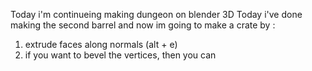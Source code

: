 Today i'm continueing making dungeon on blender 3D
Today i've done making the second barrel and now im going to make a crate by :
1. extrude faces along normals (alt + e)
2. if you want to bevel the vertices, then you can 